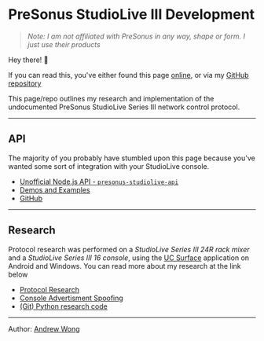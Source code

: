 # PreSonus StudioLive III Development

> _Note: I am not affiliated with PreSonus in any way, shape or form. I just use their products_

Hey there! 🥳

If you can read this, you've either found this page [online](https://featherbear.cc/presonus-studiolive-api), or via my [GitHub repository](https://github.com/featherbear/presonus-studiolive-api)

This page/repo outlines my research and implementation of the undocumented PreSonus StudioLive Series III network control protocol.

---

## API

The majority of you probably have stumbled upon this page because you've wanted some sort of integration with your StudioLive console.

* [Unofficial Node.js API - `presonus-studiolive-api`](https://featherbear.cc/presonus-studiolive-api/api-documentation.html)
* [Demos and Examples](https://github.com/featherbear/presonus-studiolive-api-demo)
* [GitHub](https://github.com/featherbear/presonus-studiolive-api/)

---

## Research

Protocol research was performed on a _StudioLive Series III 24R rack mixer_ and a _StudioLive Series III 16 console_, using the [UC Surface](https://www.presonus.com/products/UC-Surface) application on Android and Windows. You can read more about my research at the link below

* [Protocol Research](https://featherbear.cc/presonus-studiolive-api/protocol.html)
* [Console Advertisment Spoofing](https://github.com/featherbear/presonus-studiolive-console-advertisement)
* [(Git) Python research code](https://github.com/featherbear/presonus-studiolive-api/tree/research_python)

---

Author: [Andrew Wong](https://github.com/featherbear)

